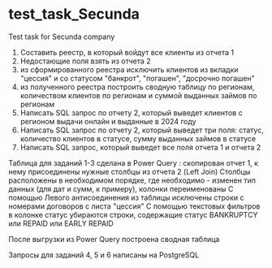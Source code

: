 # test_task_Secunda
Test task for Secunda company

1. Составить реестр, в который войдут все клиенты из отчета 1
2. Недостающие поля взять из отчета 2
3. из сформированного реестра исключить клиентов из вкладки "цессия" и со статусом "банкрот", "погашен", "досрочно погашен"
4. из полученного реестра построить сводную таблицу по регионам, количеством клиентов по регионам и суммой выданных займов по регионам
4. Написать SQL запрос по отчету 2, который выведет клиентов с регионом выдачи онлайн и выданные в 2024 году
5. Написать SQL запрос по отчету 2, который выведет три поля: статус, количество клиентов в статусе, сумму выданных займов в статусе
6. Написать SQL запрос, который выведет все поля отчета 1 и отчета 2


Таблица для заданий 1-3 сделана в Power Query : скопирован отчет 1, к нему присоединены нужные столбцы из отчета 2 (Left Join)
Столбцы расположены в необходимом порядке, где необходимо - изменен тип данных (для дат и сумм, к примеру), колонки переименованы
С помощью Левого антисоединения из таблицы исключены строки с номерами договоров с листа "цессия"
С помощью текстовых фильтров в колонке статус убираются строки, содержащие статус BANKRUPTCY или REPAID или EARLY REPAID

После выгрузки из Power Query построена сводная таблица

Запросы для заданий 4, 5 и 6 написаны на PostgreSQL
